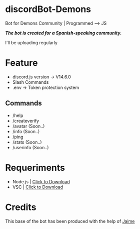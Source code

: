 # discordBot-Demons
Bot for Demons Community | Programmed --> JS

***The bot is created for a Spanish-speaking community.***

I'll be uploading regularly

# Feature
- discord.js version -> V14.6.0
- Slash Commands
- .env -> Token protection system

## Commands
- /help
- /createverify
- /avatar (Soon..)
- /info (Soon..)
- /ping
- /stats (Soon..)
- /userinfo (Soon..)

# Requeriments
- Node.js | [Click to Download](https://nodejs.org/en/download/)
- VSC | [Click to Download](https://code.visualstudio.com/download)

# Credits

This base of the bot has been produced with the help of [Jaime](https://github.com/Jaimeetxebarria)
